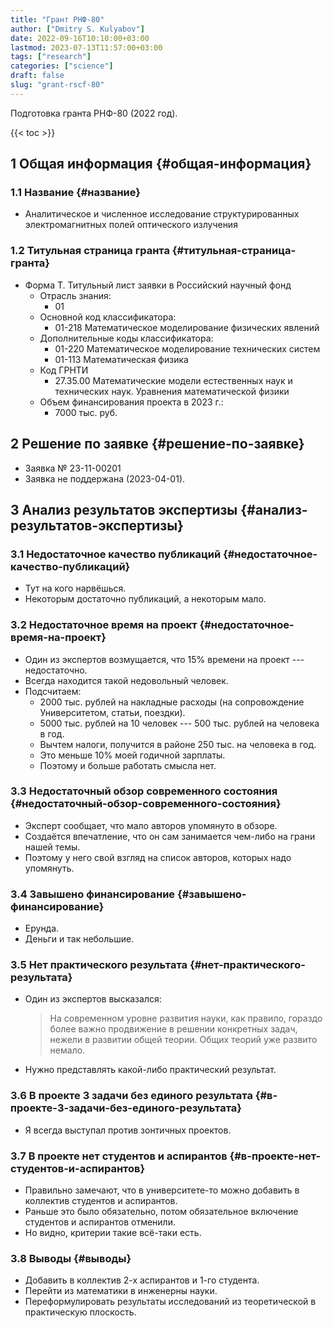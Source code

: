 ```yaml
---
title: "Грант РНФ-80"
author: ["Dmitry S. Kulyabov"]
date: 2022-09-16T10:10:00+03:00
lastmod: 2023-07-13T11:57:00+03:00
tags: ["research"]
categories: ["science"]
draft: false
slug: "grant-rscf-80"
---
```


Подготовка гранта РНФ-80 (2022 год).

<!--more-->

{{< toc >}}


## <span class="section-num">1</span> Общая информация {#общая-информация}


### <span class="section-num">1.1</span> Название {#название}

-   Аналитическое и численное исследование структурированных электромагнитных полей оптического излучения


### <span class="section-num">1.2</span> Титульная страница гранта {#титульная-страница-гранта}

-   Форма Т. Титульный лист заявки в Российский научный фонд
    -   Отрасль знания:
        -   01
    -   Основной код классификатора:
        -   01-218 Математическое моделирование физических явлений
    -   Дополнительные коды классификатора:
        -   01-220 Математическое моделирование технических систем
        -   01-113 Математическая физика
    -   Код ГРНТИ
        -   27.35.00 Математические модели естественных наук и технических наук. Уравнения математической физики
    -   Объем финансирования проекта в 2023 г.:
        -   7000 тыс. руб.


## <span class="section-num">2</span> Решение по заявке {#решение-по-заявке}

-   Заявка № 23-11-00201
-   Заявка не поддержана (2023-04-01).


## <span class="section-num">3</span> Анализ результатов экспертизы {#анализ-результатов-экспертизы}


### <span class="section-num">3.1</span> Недостаточное качество публикаций {#недостаточное-качество-публикаций}

-   Тут на кого нарвёшься.
-   Некоторым достаточно публикаций, а некоторым мало.


### <span class="section-num">3.2</span> Недостаточное время на проект {#недостаточное-время-на-проект}

-   Один из экспертов возмущается, что 15% времени на проект --- недостаточно.
-   Всегда находится такой недовольный человек.
-   Подсчитаем:
    -   2000 тыс. рублей на накладные расходы (на сопровождение Университетом, статьи, поездки).
    -   5000 тыс. рублей на 10 человек --- 500 тыс. рублей на человека в год.
    -   Вычтем налоги, получится в районе 250 тыс. на человека в год.
    -   Это меньше 10% моей годичной зарплаты.
    -   Поэтому и больше работать смысла нет.


### <span class="section-num">3.3</span> Недостаточный обзор современного состояния {#недостаточный-обзор-современного-состояния}

-   Эксперт сообщает, что мало авторов упомянуто в обзоре.
-   Создаётся впечатление, что он сам занимается чем-либо на грани нашей темы.
-   Поэтому у него свой взгляд на список авторов, которых надо упомянуть.


### <span class="section-num">3.4</span> Завышено финансирование {#завышено-финансирование}

-   Ерунда.
-   Деньги и так небольшие.


### <span class="section-num">3.5</span> Нет практического результата {#нет-практического-результата}

-   Один из экспертов высказался:

    > На современном уровне развития науки, как правило, гораздо более важно продвижение в решении конкретных задач, нежели в развитии общей теории. Общих теорий уже развито немало.
-   Нужно представлять какой-либо практический результат.


### <span class="section-num">3.6</span> В проекте 3 задачи без единого результата {#в-проекте-3-задачи-без-единого-результата}

-   Я всегда выступал против зонтичных проектов.


### <span class="section-num">3.7</span> В проекте нет студентов и аспирантов {#в-проекте-нет-студентов-и-аспирантов}

-   Правильно замечают, что в университете-то можно добавить в коллектив студентов и аспирантов.
-   Раньше это было обязательно, потом обязательное включение студентов и аспирантов отменили.
-   Но видно, критерии такие всё-таки есть.


### <span class="section-num">3.8</span> Выводы {#выводы}

-   Добавить в коллектив 2-х аспирантов и 1-го студента.
-   Перейти из математики в инженерны науки.
-   Переформулировать результаты исследований из теоретической в практическую плоскость.

